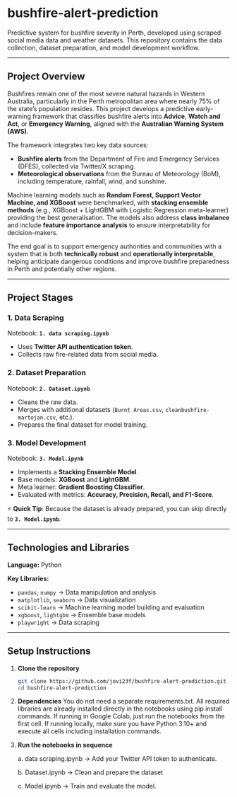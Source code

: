 # bushfire-alert-prediction
Predictive system for bushfire severity in Perth, developed using scraped social media data and weather datasets. This repository contains the data collection, dataset preparation, and model development workflow.

---

## Project Overview
Bushfires remain one of the most severe natural hazards in Western Australia, particularly in the Perth metropolitan area where nearly 75% of the state’s population resides. This project develops a predictive early-warning framework that classifies bushfire alerts into **Advice**, **Watch and Act**, or **Emergency Warning**, aligned with the **Australian Warning System (AWS)**.  

The framework integrates two key data sources:  
- **Bushfire alerts** from the Department of Fire and Emergency Services (DFES), collected via Twitter/X scraping.  
- **Meteorological observations** from the Bureau of Meteorology (BoM), including temperature, rainfall, wind, and sunshine.  

Machine learning models such as **Random Forest, Support Vector Machine, and XGBoost** were benchmarked, with **stacking ensemble methods** (e.g., XGBoost + LightGBM with Logistic Regression meta-learner) providing the best generalisation. The models also address **class imbalance** and include **feature importance analysis** to ensure interpretability for decision-makers.  

The end goal is to support emergency authorities and communities with a system that is both **technically robust** and **operationally interpretable**, helping anticipate dangerous conditions and improve bushfire preparedness in Perth and potentially other regions.

---

## Project Stages

### 1. Data Scraping
Notebook: **`1. data scraping.ipynb`**  
- Uses **Twitter API authentication token**.  
- Collects raw fire-related data from social media.  

### 2. Dataset Preparation
Notebook: **`2. Dataset.ipynb`**  
- Cleans the raw data.  
- Merges with additional datasets (`Burnt Areas.csv`, `cleanbushfire-martojan.csv`, etc.).  
- Prepares the final dataset for model training.  

### 3. Model Development
Notebook: **`3. Model.ipynb`**  
- Implements a **Stacking Ensemble Model**.  
- Base models: **XGBoost** and **LightGBM**.  
- Meta learner: **Gradient Boosting Classifier**.  
- Evaluated with metrics: **Accuracy, Precision, Recall, and F1-Score**.  

⚡ **Quick Tip**: Because the dataset is already prepared, you can skip directly to **`3. Model.ipynb`**.  

---

## Technologies and Libraries

**Language:** Python  

**Key Libraries:**
- `pandas`, `numpy` → Data manipulation and analysis  
- `matplotlib`, `seaborn` → Data visualization  
- `scikit-learn` → Machine learning model building and evaluation  
- `xgboost`, `lightgbm` → Ensemble base models  
- `playwright` → Data scraping  
---

## Setup Instructions

1. **Clone the repository**
   ```bash
   git clone https://github.com/jovi23f/bushfire-alert-prediction.git
   cd bushfire-alert-prediction
2. **Dependencies**
   You do not need a separate requirements.txt. All required libraries are already installed directly in the notebooks using pip install commands.
   If running in Google Colab, just run the notebooks from the first cell.
   If running locally, make sure you have Python 3.10+ and execute all cells including installation commands.
3. **Run the notebooks in sequence**
   
   a. data scraping.ipynb → Add your Twitter API token to authenticate.
   
   b. Dataset.ipynb → Clean and prepare the dataset

   c. Model.ipynb → Train and evaluate the model.
